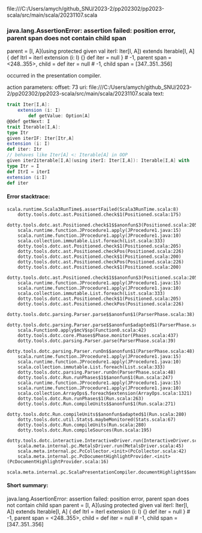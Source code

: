 file:///C:/Users/amych/github_SNU/2023-2/pp202302/pp2023-scala/src/main/scala/20231107.scala
### java.lang.AssertionError: assertion failed: position error, parent span does not contain child span
parent      = [I, A](using protected given val iterI: Iter[I, A]) extends Iterable[I, A] {
  def ItrI = iterI
  extension (i: I) {}
  def iter = null
} # -1,
parent span = <248..355>,
child       = def iter = null # -1,
child span  = [347..351..356]

occurred in the presentation compiler.

action parameters:
offset: 73
uri: file:///C:/Users/amych/github_SNU/2023-2/pp202302/pp2023-scala/src/main/scala/20231107.scala
text:
```scala
trait Iter[I,A]:
    extension (i: I)
        def getValue: Option[A]
@@def getNext: I
trait Iterable[I,A]:
type Itr
given iterIF: Iter[Itr,A]
extension (i: I)
def iter: Itr
// behaves like Iter[A] <: Iterable[A] in OOP
given iter2iterable[I,A](using iterI: Iter[I,A]): Iterable[I,A] with
type Itr = I
def ItrI = iterI
extension (i:I)
def iter 
```



#### Error stacktrace:

```
scala.runtime.Scala3RunTime$.assertFailed(Scala3RunTime.scala:8)
	dotty.tools.dotc.ast.Positioned.check$1(Positioned.scala:175)
	dotty.tools.dotc.ast.Positioned.check$1$$anonfun$3(Positioned.scala:205)
	scala.runtime.function.JProcedure1.apply(JProcedure1.java:15)
	scala.runtime.function.JProcedure1.apply(JProcedure1.java:10)
	scala.collection.immutable.List.foreach(List.scala:333)
	dotty.tools.dotc.ast.Positioned.check$1(Positioned.scala:205)
	dotty.tools.dotc.ast.Positioned.checkPos(Positioned.scala:226)
	dotty.tools.dotc.ast.Positioned.check$1(Positioned.scala:200)
	dotty.tools.dotc.ast.Positioned.checkPos(Positioned.scala:226)
	dotty.tools.dotc.ast.Positioned.check$1(Positioned.scala:200)
	dotty.tools.dotc.ast.Positioned.check$1$$anonfun$3(Positioned.scala:205)
	scala.runtime.function.JProcedure1.apply(JProcedure1.java:15)
	scala.runtime.function.JProcedure1.apply(JProcedure1.java:10)
	scala.collection.immutable.List.foreach(List.scala:333)
	dotty.tools.dotc.ast.Positioned.check$1(Positioned.scala:205)
	dotty.tools.dotc.ast.Positioned.checkPos(Positioned.scala:226)
	dotty.tools.dotc.parsing.Parser.parse$$anonfun$1(ParserPhase.scala:38)
	dotty.tools.dotc.parsing.Parser.parse$$anonfun$adapted$1(ParserPhase.scala:39)
	scala.Function0.apply$mcV$sp(Function0.scala:42)
	dotty.tools.dotc.core.Phases$Phase.monitor(Phases.scala:437)
	dotty.tools.dotc.parsing.Parser.parse(ParserPhase.scala:39)
	dotty.tools.dotc.parsing.Parser.runOn$$anonfun$1(ParserPhase.scala:48)
	scala.runtime.function.JProcedure1.apply(JProcedure1.java:15)
	scala.runtime.function.JProcedure1.apply(JProcedure1.java:10)
	scala.collection.immutable.List.foreach(List.scala:333)
	dotty.tools.dotc.parsing.Parser.runOn(ParserPhase.scala:48)
	dotty.tools.dotc.Run.runPhases$1$$anonfun$1(Run.scala:247)
	scala.runtime.function.JProcedure1.apply(JProcedure1.java:15)
	scala.runtime.function.JProcedure1.apply(JProcedure1.java:10)
	scala.collection.ArrayOps$.foreach$extension(ArrayOps.scala:1321)
	dotty.tools.dotc.Run.runPhases$1(Run.scala:263)
	dotty.tools.dotc.Run.compileUnits$$anonfun$1(Run.scala:271)
	dotty.tools.dotc.Run.compileUnits$$anonfun$adapted$1(Run.scala:280)
	dotty.tools.dotc.util.Stats$.maybeMonitored(Stats.scala:67)
	dotty.tools.dotc.Run.compileUnits(Run.scala:280)
	dotty.tools.dotc.Run.compileSources(Run.scala:195)
	dotty.tools.dotc.interactive.InteractiveDriver.run(InteractiveDriver.scala:165)
	scala.meta.internal.pc.MetalsDriver.run(MetalsDriver.scala:45)
	scala.meta.internal.pc.PcCollector.<init>(PcCollector.scala:42)
	scala.meta.internal.pc.PcDocumentHighlightProvider.<init>(PcDocumentHighlightProvider.scala:16)
	scala.meta.internal.pc.ScalaPresentationCompiler.documentHighlight$$anonfun$1(ScalaPresentationCompiler.scala:155)
```
#### Short summary: 

java.lang.AssertionError: assertion failed: position error, parent span does not contain child span
parent      = [I, A](using protected given val iterI: Iter[I, A]) extends Iterable[I, A] {
  def ItrI = iterI
  extension (i: I) {}
  def iter = null
} # -1,
parent span = <248..355>,
child       = def iter = null # -1,
child span  = [347..351..356]